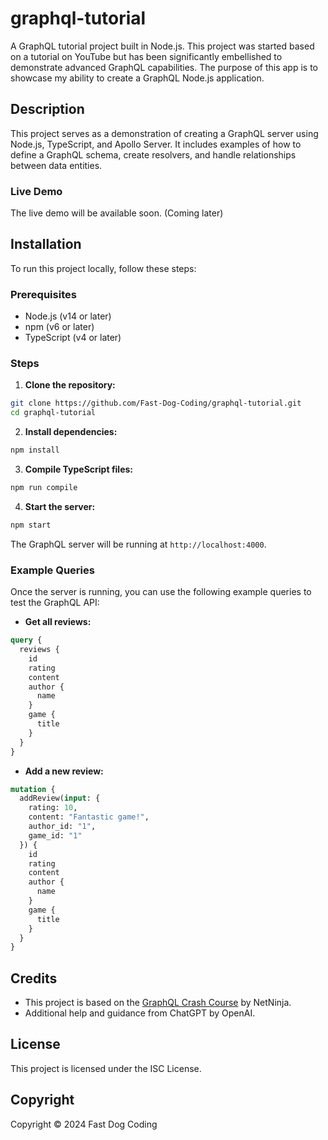 
# graphql-tutorial

A GraphQL tutorial project built in Node.js. This project was started based on a tutorial on YouTube but has been significantly embellished to demonstrate advanced GraphQL capabilities. The purpose of this app is to showcase my ability to create a GraphQL Node.js application.

## Description

This project serves as a demonstration of creating a GraphQL server using Node.js, TypeScript, and Apollo Server. It includes examples of how to define a GraphQL schema, create resolvers, and handle relationships between data entities.

### Live Demo

The live demo will be available soon. (Coming later)

## Installation

To run this project locally, follow these steps:

### Prerequisites

- Node.js (v14 or later)
- npm (v6 or later)
- TypeScript (v4 or later)

### Steps

1. **Clone the repository:**

```sh
git clone https://github.com/Fast-Dog-Coding/graphql-tutorial.git
cd graphql-tutorial
```

2. **Install dependencies:**

```sh
npm install
```

3. **Compile TypeScript files:**

```sh
npm run compile
```

4. **Start the server:**

```sh
npm start
```

The GraphQL server will be running at `http://localhost:4000`.

### Example Queries

Once the server is running, you can use the following example queries to test the GraphQL API:

- **Get all reviews:**

```graphql
query {
  reviews {
    id
    rating
    content
    author {
      name
    }
    game {
      title
    }
  }
}
```

- **Add a new review:**

```graphql
mutation {
  addReview(input: {
    rating: 10,
    content: "Fantastic game!",
    author_id: "1",
    game_id: "1"
  }) {
    id
    rating
    content
    author {
      name
    }
    game {
      title
    }
  }
}
```

## Credits

- This project is based on the [GraphQL Crash Course](https://youtube.com/playlist?list=PL4cUxeGkcC9gUxtblNUahcsg0WLxmrK_y&si=ejU9djFB0fvYKJZB) by NetNinja.
- Additional help and guidance from ChatGPT by OpenAI.

## License

This project is licensed under the ISC License.

## Copyright

Copyright © 2024 Fast Dog Coding
